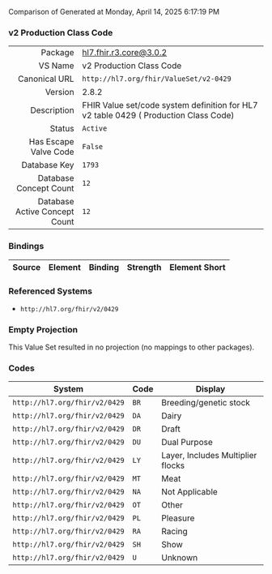 Comparison of 
Generated at Monday, April 14, 2025 6:17:19 PM

### v2 Production Class Code

|      |     |
| ---: | --- |
| Package | hl7.fhir.r3.core@3.0.2 |
| VS Name | v2 Production Class Code |
| Canonical URL | `http://hl7.org/fhir/ValueSet/v2-0429` |
| Version | 2.8.2 |
| Description | FHIR Value set/code system definition for HL7 v2 table 0429 ( Production Class Code) |
| Status | `Active` |
| Has Escape Valve Code | `False` |
| Database Key | `1793` |
| Database Concept Count | `12` |
| Database Active Concept Count | `12` |
### Bindings

| Source | Element | Binding | Strength | Element Short |
| ------ | ------- | ------- | -------- | ------------- |

### Referenced Systems

* `http://hl7.org/fhir/v2/0429`
### Empty Projection

This Value Set resulted in no projection (no mappings to other packages).

### Codes

| System | Code | Display |
| ------ | ---- | ------- |
| `http://hl7.org/fhir/v2/0429` | `BR` | Breeding/genetic stock |
| `http://hl7.org/fhir/v2/0429` | `DA` | Dairy |
| `http://hl7.org/fhir/v2/0429` | `DR` | Draft |
| `http://hl7.org/fhir/v2/0429` | `DU` | Dual Purpose |
| `http://hl7.org/fhir/v2/0429` | `LY` | Layer, Includes Multiplier flocks |
| `http://hl7.org/fhir/v2/0429` | `MT` | Meat |
| `http://hl7.org/fhir/v2/0429` | `NA` | Not Applicable |
| `http://hl7.org/fhir/v2/0429` | `OT` | Other |
| `http://hl7.org/fhir/v2/0429` | `PL` | Pleasure |
| `http://hl7.org/fhir/v2/0429` | `RA` | Racing |
| `http://hl7.org/fhir/v2/0429` | `SH` | Show |
| `http://hl7.org/fhir/v2/0429` | `U` | Unknown |
